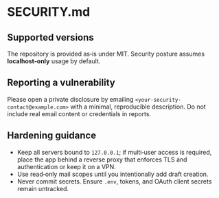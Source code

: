 # SECURITY.md

## Supported versions

The repository is provided as‑is under MIT. Security posture assumes **localhost‑only** usage by default.

## Reporting a vulnerability

Please open a private disclosure by emailing `<your-security-contact@example.com>` with a minimal, reproducible description. Do not include real email content or credentials in reports.

## Hardening guidance

* Keep all servers bound to `127.0.0.1`; if multi‑user access is required, place the app behind a reverse proxy that enforces TLS and authentication or keep it on a VPN.
* Use read‑only mail scopes until you intentionally add draft creation.
* Never commit secrets. Ensure `.env`, tokens, and OAuth client secrets remain untracked.
